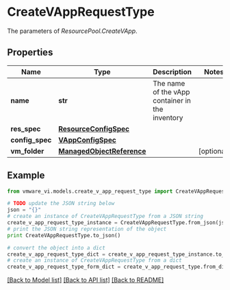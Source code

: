 # CreateVAppRequestType

The parameters of *ResourcePool.CreateVApp*. 

## Properties
Name | Type | Description | Notes
------------ | ------------- | ------------- | -------------
**name** | **str** | The name of the vApp container in the inventory  | 
**res_spec** | [**ResourceConfigSpec**](ResourceConfigSpec.md) |  | 
**config_spec** | [**VAppConfigSpec**](VAppConfigSpec.md) |  | 
**vm_folder** | [**ManagedObjectReference**](ManagedObjectReference.md) |  | [optional] 

## Example

```python
from vmware_vi.models.create_v_app_request_type import CreateVAppRequestType

# TODO update the JSON string below
json = "{}"
# create an instance of CreateVAppRequestType from a JSON string
create_v_app_request_type_instance = CreateVAppRequestType.from_json(json)
# print the JSON string representation of the object
print CreateVAppRequestType.to_json()

# convert the object into a dict
create_v_app_request_type_dict = create_v_app_request_type_instance.to_dict()
# create an instance of CreateVAppRequestType from a dict
create_v_app_request_type_form_dict = create_v_app_request_type.from_dict(create_v_app_request_type_dict)
```
[[Back to Model list]](../README.md#documentation-for-models) [[Back to API list]](../README.md#documentation-for-api-endpoints) [[Back to README]](../README.md)


